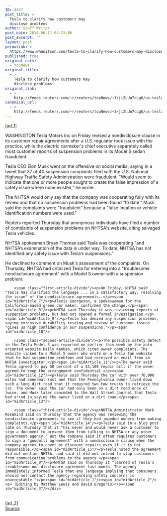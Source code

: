 ```yaml
---
ID: 4447
post_title: >
  Tesla to clarify how customers may
  disclose problems
author: Staff Writer
post_date: 2016-06-11 04:23:06
post_excerpt: ""
layout: post
permalink: >
  https://www.whenitson.com/tesla-to-clarify-how-customers-may-disclose-problems/
published: true
original_cats:
  - topNews
original_title:
  - >
    Tesla to clarify how customers may
    disclose problems
original_link:
  - >
    http://feeds.reuters.com/~r/reuters/topNews/~3/jiZLUu7cLgU/us-tesla-safety-idUSKCN0YW2CF
canonical_url:
  - >
    http://feeds.reuters.com/~r/reuters/topNews/~3/jiZLUu7cLgU/us-tesla-safety-idUSKCN0YW2CF
---
```

 [ad_1]
<br><div id="articleText">
<span id="midArticle_start"/>

<span id="midArticle_0"/><span class="focusParagraph" readability="5"><p><span class="articleLocation">WASHINGTON</span> Tesla Motors Inc on Friday revised a nondisclosure clause in its customer repair agreements after a U.S. regulator took issue with the practice, while the electric carmaker's chief executive separately called most customer reports of suspension problems in its Model S sedan fraudulent.</p></span><span id="midArticle_1"/><p>Tesla CEO Elon Musk went on the offensive on social media, saying in a tweet that 37 of 40 suspension complaints filed with the U.S. National Highway Traffic Safety Administration were fraudulent. "Would seem to indicate that one or more people sought to create the false impression of a safety issue where none existed," he wrote.</p><span id="midArticle_2"/><p>The NHTSA would only say that the company was cooperating fully with its review and that no suspension problems had been found "to date." Musk said the complaints were "fraudulent" because a "false location or vehicle identification numbers were used."</p><span id="midArticle_3"/><p>Reuters reported Thursday that anonymous individuals have filed a number of complaints of suspension problems on NHTSA's website, citing salvaged Tesla vehicles. </p><span id="midArticle_4"/><p>NHTSA spokesman Bryan Thomas said Tesla was cooperating "and NHTSA’s examination of the data is under way. To date, NHTSA has not identified any safety issue with Tesla’s suspensions."</p><span id="midArticle_5"/><p> He declined to comment on Musk's assessment of the complaints. On Thursday, NHTSA had criticized Tesla for entering into a "troublesome nondisclosure agreement" with a Model S owner with a suspension problem.</p><span id="midArticle_6"/>
        
        <span class="first-article-divide"/><p>On Friday, NHTSA said "Tesla has clarified the language ... in a satisfactory way, resolving the issue" of the nondisclosure agreements..</p><span id="midArticle_7"/><p>Alexis Georgeson, a spokeswoman for the California-based green car maker, confirmed the change.</p><span id="midArticle_8"/><p>NHTSA said Thursday it was reviewing reports of suspension problems, but had not opened a formal investigation.</p><span id="midArticle_9"/><p>Tesla has denied any suspension problems, saying extensive durability testing and review of customer issues "gives us high confidence in our suspensions."</p><span id="midArticle_10"/>
        
        <span class="second-article-divide"/><p>The possible safety defect in the Tesla Model S was reported on earlier this week by the auto-oriented website Daily Kanban, which cited owner complaints. The website linked to a Model S owner who wrote on a Tesla fan website that he had suspension problems and had received an email from an NHTSA investigator.</p><span id="midArticle_11"/><p>The owner said Tesla agreed to pay 50 percent of a $3,100 repair bill if the owner agreed to keep the arrangement confidential.</p><span id="midArticle_12"/><p>Tesla said Thursday the car with over 70,000 miles had abnormal rust and that the Pennsylvania owner lived down such a long dirt road that it required two tow trucks to retrieve the car. The owner said the car had only been on a dirt road once or twice, and Musk later conceded to the Wall Street Journal that Tesla had erred in saying the owner lived on a dirt road.</p><span id="midArticle_13"/>
        
        <span class="third-article-divide"/><p>NHTSA Administrator Mark Rosekind said on Thursday that the agency was reviewing the nondisclosure agreements to see if they had impeded owners from making complaints.</p><span id="midArticle_14"/><p>Tesla said in a blog post late on Thursday that it "has never and would never ask a customer to sign a document to prevent them from talking to NHTSA or any other government agency." But the company said it often requires customers to sign a "goodwill agreement" with a nondisclosure clause when the company agrees to cover or discount repairs even if it is not responsible.</p><span id="midArticle_15"/><p>Tesla noted the agreement did not mention NHTSA, and said it did not intend to stop customers from communicating problems to the agency.</p><span id="midArticle_0"/><p>NHTSA said on Thursday it "learned of Tesla’s troublesome non-disclosure agreement last month. The agency immediately informed Tesla that any language implying that consumers should not contact the agency regarding safety concerns is unacceptable."</p><span id="midArticle_1"/><span id="midArticle_2"/><p> (Editing by Matthew Lewis and David Gregorio)</p><span id="midArticle_3"/></div>
<br>[ad_2]
<br><a href="http://feeds.reuters.com/~r/reuters/topNews/~3/jiZLUu7cLgU/us-tesla-safety-idUSKCN0YW2CF">Source </a>